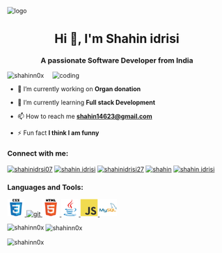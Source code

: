 ![logo](https://i.pinimg.com/originals/c8/67/3a/c8673ad4c46ade00cf3bd0049db62b16.jpg)
<h1 align="center">Hi 👋, I'm Shahin idrisi</h1>
<h3 align="center">A passionate Software Developer from India</h3>

<img align="right" alt="coding" width="400" src="https://camo.githubusercontent.com/a69ef1e4a173201181c22ac940c8b17935229d4d45ac5276631cbf4ba3d21db4/68747470733a2f2f6d69722d73332d63646e2d63662e626568616e63652e6e65742f70726f6a6563745f6d6f64756c65732f646973702f3630313031343131363737303437352e363036386265666634363430612e676966">

<p align="left"> <img src="https://komarev.com/ghpvc/?username=shahinn0x&label=Profile%20views&color=0e75b6&style=flat" alt="shahinn0x" /> </p>

- 🔭 I’m currently working on **Organ donation**

- 🌱 I’m currently learning **Full stack Development**

- 📫 How to reach me **shahin14623@gmail.com**

- ⚡ Fun fact **I think I am funny**

<h3 align="left">Connect with me:</h3>
<p align="left">
<a href="https://twitter.com/shahinidrsi07" target="blank"><img align="center" src="https://raw.githubusercontent.com/rahuldkjain/github-profile-readme-generator/master/src/images/icons/Social/twitter.svg" alt="shahinidrsi07" height="30" width="40" /></a>
<a href="https://linkedin.com/in/shahin idrisi" target="blank"><img align="center" src="https://raw.githubusercontent.com/rahuldkjain/github-profile-readme-generator/master/src/images/icons/Social/linked-in-alt.svg" alt="shahin idrisi" height="30" width="40" /></a>
<a href="https://instagram.com/shahinidrisi27" target="blank"><img align="center" src="https://raw.githubusercontent.com/rahuldkjain/github-profile-readme-generator/master/src/images/icons/Social/instagram.svg" alt="shahinidrisi27" height="30" width="40" /></a>
<a href="https://www.hackerearth.com/shahin" target="blank"><img align="center" src="https://raw.githubusercontent.com/rahuldkjain/github-profile-readme-generator/master/src/images/icons/Social/hackerearth.svg" alt="shahin" height="30" width="40" /></a>
<a href="https://discord.gg/shahin idrisi" target="blank"><img align="center" src="https://raw.githubusercontent.com/rahuldkjain/github-profile-readme-generator/master/src/images/icons/Social/discord.svg" alt="shahin idrisi" height="30" width="40" /></a>
</p>

<h3 align="left">Languages and Tools:</h3>
<p align="left"> <a href="https://www.w3schools.com/css/" target="_blank" rel="noreferrer"> <img src="https://raw.githubusercontent.com/devicons/devicon/master/icons/css3/css3-original-wordmark.svg" alt="css3" width="40" height="40"/> </a> <a href="https://git-scm.com/" target="_blank" rel="noreferrer"> <img src="https://www.vectorlogo.zone/logos/git-scm/git-scm-icon.svg" alt="git" width="40" height="40"/> </a> <a href="https://www.w3.org/html/" target="_blank" rel="noreferrer"> <img src="https://raw.githubusercontent.com/devicons/devicon/master/icons/html5/html5-original-wordmark.svg" alt="html5" width="40" height="40"/> </a> <a href="https://www.java.com" target="_blank" rel="noreferrer"> <img src="https://raw.githubusercontent.com/devicons/devicon/master/icons/java/java-original.svg" alt="java" width="40" height="40"/> </a> <a href="https://developer.mozilla.org/en-US/docs/Web/JavaScript" target="_blank" rel="noreferrer"> <img src="https://raw.githubusercontent.com/devicons/devicon/master/icons/javascript/javascript-original.svg" alt="javascript" width="40" height="40"/> </a> <a href="https://www.mysql.com/" target="_blank" rel="noreferrer"> <img src="https://raw.githubusercontent.com/devicons/devicon/master/icons/mysql/mysql-original-wordmark.svg" alt="mysql" width="40" height="40"/> </a> </p>

<p><img align="left" src="https://github-readme-stats.vercel.app/api/top-langs?username=shahinn0x&show_icons=true&locale=en&layout=compact" alt="shahinn0x" /></p>

<p>&nbsp;<img align="center" src="https://github-readme-stats.vercel.app/api?username=shahinn0x&show_icons=true&locale=en" alt="shahinn0x" /></p>

<p><img align="center" src="https://github-readme-streak-stats.herokuapp.com/?user=shahinn0x&" alt="shahinn0x" /></p>
